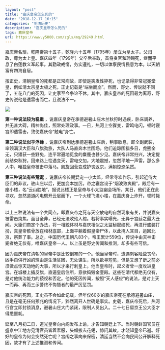 ```yaml
---
layout: "post"
title: "嘉庆皇帝怎么死的"
date: "2018-12-17 16:15"
categories: "明清历史"
description: "嘉庆皇帝怎么死的"
tags: 嘉庆皇帝
url: https://www.y5000.com/zgls/mq/29249.html
---
```






嘉庆帝名琰，乾隆帝第十五子，乾隆六十五年（1795年）册立为皇太子。父归政，尊为太上皇。嘉庆四年（1799年）父卒后亲政，首将贪官和珅赐死，继而平息了白莲教义军起事。其勤政戒惰，务实遵礼，一切以体察民情民意为本。以天朝富有四海自居。

按正史，清朝皇帝的死都是正常病故，即使是突发性猝死，也记录得非常冠冕堂皇，例如清太宗皇太极之死，正史记载是“端坐而崩”。然而，野史、传说就不同了，五花八门的死因，让史家至今争论不休。其中，嘉庆皇帝的死因最为离奇，野史传说他是遭雷击而亡，且说法不一。

![](https://img.y5000.com/uploads/allimg/180314/8-1P3141511264U.jpg)

**第一种说法较为稳重**
，说嘉庆皇帝在承德避暑山庄木兰秋狩时遇疾，卧床调养，并无甚大碍，精神尚佳，照常处理政事。一日，热河上空骤变，雷鸣电闪，顿时寝宫即遭雷击，致使嘉庆帝“触电”身亡。

**第二种说法似乎浮躁**
，说嘉庆帝到达承德避暑山庄后，稍事歇息，即全副武装，率领满汉大臣和八旗劲旅，大队人马直奔木兰围场。他们追踪围猎多日，虎熊全无，只猎获一些野兔，连平常遍地觅食的麋鹿也甚少见。嘉庆帝非常扫兴，决定提前结束秋狩。回来路上恰遇变天，雷电交加，大地震撼，忽然平地一声雷，那么多人中，唯独皇帝被击中落马。凯旋回营变成护丧返京，满朝惊恐呆然。

**第三种说法有些荒诞**
，说嘉庆帝长期嬖宠一小太监，经常寻欢作乐，引起近侍大臣们的非议，驻山庄以后，更加变本加厉。帝之寝宫设于“烟波致爽殿”，殿后有一座小楼，名“云山胜地”，据说此楼正是皇帝与小太监幽会场所。某日，他们正在此寻欢，忽然道道闪电劈开云层而下，一个火球飞进小楼，在嘉庆身上炸开，顿时毙命。

以上三种说法有一个共同点，即嘉庆帝之死与天空放电的自然现象有关，并说嘉庆被雷击烧焦，面目全非，已经无法收殓入棺。若将事实曝光，无异于宫廷之最大丑闻。大臣们商定个办法，将一相貌体材与嘉庆相似之太监秘密绞死，再进行盛装打扮，真皇帝骸骨放在棺材底部，上面平躺着假皇帝尸体，以此掩人耳目，运回北京，祭葬了事。总之，中国历代王朝凡83个，帝王累计559位，传说中由天神击毙者绝无仅有，唯嘉庆皇帝一人。以上虽是野史传闻和推测，却多有些可信。

因为嘉庆帝在清朝的皇帝中是比较倒霉的一个。他当皇帝时，遭遇刺客险些丧命。凶手自供行凶的理由是生活贫困，无处谋生，所以欲寻短见，但是又想了断之前必须做点惊天动地的大事，所以才来行刺皇上。他当皇帝时，起义者曾一度攻进皇宫。在城楼上插反旗，直逼皇后住所，意欲捣毁金銮殿。这些在清代都绝无仅有，是对他统治能力的藐视和否定。他的死因传闻，按照“天人感应”的说法，是对上天一而再、再而三示警终不悔悟者的最严厉惩罚。

嘉庆帝的死因，正史虽不会如此记载，但年仅60岁的嘉庆帝死在承德避暑山庄，且是在毫无任何预兆的情况下，猝然离开人世确是事实。史载，嘉庆帝死后，热河行宫立即封锁消息，避暑山庄大门紧闭，限制人员出入。二十七日留京王公大臣才得悉噩耗。

延至八月初二日，道光皇帝向内阁发布上谕，才告知朝廷上下。当时朝鲜国官员在盛京中江地方见清官员皆着素服，头帽拔去花翎，惊问其故，才晓知皇帝已逝。好好的皇帝为何会突然死亡呢？宫闱之事向来保密，清廷当然不会向民间公开解释死因，故才有了上述推测和传闻。
